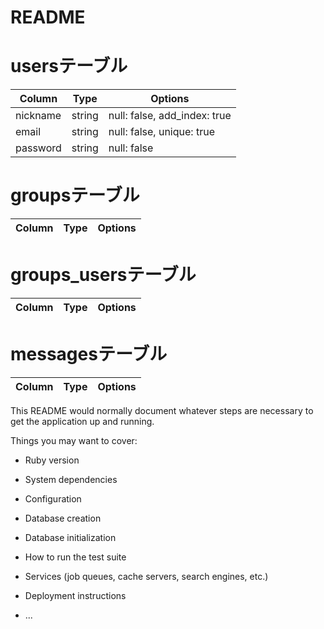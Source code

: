 # README

# usersテーブル
|Column|Type|Options|
|------|----|-------|
|nickname|string|null: false, add_index: true|
|email|string|null: false, unique: true|
|password|string|null: false|

# groupsテーブル
|Column|Type|Options|
|------|----|-------|
# groups_usersテーブル
|Column|Type|Options|
|------|----|-------|
# messagesテーブル
|Column|Type|Options|
|------|----|-------|

This README would normally document whatever steps are necessary to get the
application up and running.

Things you may want to cover:

* Ruby version

* System dependencies

* Configuration

* Database creation

* Database initialization

* How to run the test suite

* Services (job queues, cache servers, search engines, etc.)

* Deployment instructions

* ...

